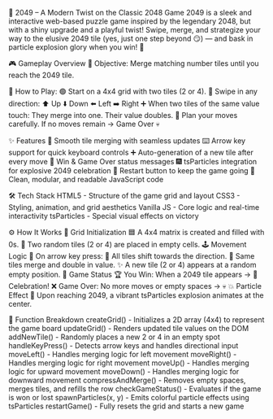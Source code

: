 🧠 2049 – A Modern Twist on the Classic 2048 Game
2049 is a sleek and interactive web-based puzzle game inspired by the legendary 2048, but with a shiny upgrade and a playful twist!
Swipe, merge, and strategize your way to the elusive 2049 tile (yes, just one step beyond 😏) — and bask in particle explosion glory when you win! 🎇

🎮 Gameplay Overview
🎯 Objective:
Merge matching number tiles until you reach the 2049 tile.

🧩 How to Play:
🟢 Start on a 4x4 grid with two tiles (2 or 4).
🔄 Swipe in any direction:
  ⬆️ Up
  ⬇️ Down
  ⬅️ Left
  ➡️ Right
➕ When two tiles of the same value touch:
  They merge into one.
  Their value doubles.
🧠 Plan your moves carefully. If no moves remain → Game Over 💀

✨ Features
🔄 Smooth tile merging with seamless updates
⌨️ Arrow key support for quick keyboard controls
➕ Auto-generation of a new tile after every move
📢 Win & Game Over status messages
🎆 tsParticles integration for explosive 2049 celebration
🔁 Restart button to keep the game going
🧼 Clean, modular, and readable JavaScript code

🛠️ Tech Stack
  HTML5 -	Structure of the game grid and layout
  CSS3 - Styling, animation, and grid aesthetics
  Vanilla JS -	Core logic and real-time interactivity
  tsParticles	- Special visual effects on victory

⚙️ How It Works
🧱 Grid Initialization
  🟦 A 4x4 matrix is created and filled with 0s.
  🎲 Two random tiles (2 or 4) are placed in empty cells.
🕹️ Movement Logic
  🔁 On arrow key press:
    🎯 All tiles shift towards the direction.
    🔗 Same tiles merge and double in value.
    ✨ A new tile (2 or 4) appears at a random empty position.
🚦 Game Status
  🏆 You Win: When a 2049 tile appears → 🎉 Celebration!
  ❌ Game Over: No more moves or empty spaces → 💀
💥 Particle Effect
  🌈 Upon reaching 2049, a vibrant tsParticles explosion animates at the center.

🧪 Function Breakdown
  createGrid() -	Initializes a 2D array (4x4) to represent the game board
  updateGrid() -	Renders updated tile values on the DOM
  addNewTile() -	Randomly places a new 2 or 4 in an empty spot
  handleKeyPress() -	Detects arrow keys and handles directional input
  moveLeft() -	Handles merging logic for left movement
  moveRight() -	Handles merging logic for right movement
  moveUp() -	Handles merging logic for upward movement
  moveDown() -	Handles merging logic for downward movement
  compressAndMerge() -	Removes empty spaces, merges tiles, and refills the row
  checkGameStatus() -	Evaluates if the game is won or lost
  spawnParticles(x, y) -	Emits colorful particle effects using tsParticles
  restartGame() -	Fully resets the grid and starts a new game
